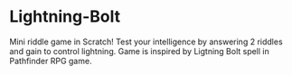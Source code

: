# Lightning-Bolt
Mini riddle game in Scratch! Test your intelligence by answering 2 riddles and gain to control lightning. 
Game is inspired by Ligtning Bolt spell in Pathfinder RPG game.
